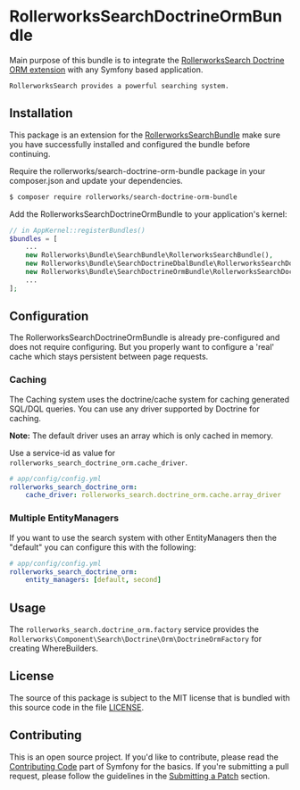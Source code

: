 RollerworksSearchDoctrineOrmBundle
==================================

Main purpose of this bundle is to integrate the [RollerworksSearch Doctrine ORM extension][1]
with any Symfony based application.

    RollerworksSearch provides a powerful searching system.

Installation
------------

This package is an extension for the [RollerworksSearchBundle][2]
make sure you have successfully installed and configured the bundle before continuing.

Require the rollerworks/search-doctrine-orm-bundle package in your composer.json
and update your dependencies.

```bash
$ composer require rollerworks/search-doctrine-orm-bundle
```

Add the RollerworksSearchDoctrineOrmBundle to your application's kernel:

```php
// in AppKernel::registerBundles()
$bundles = [
    ...
    new Rollerworks\Bundle\SearchBundle\RollerworksSearchBundle(),
    new Rollerworks\Bundle\SearchDoctrineDbalBundle\RollerworksSearchDoctrineDbalBundle(),
    new Rollerworks\Bundle\SearchDoctrineOrmBundle\RollerworksSearchDoctrineOrmBundle(),
    ...
];
```

Configuration
-------------

The RollerworksSearchDoctrineOrmBundle is already pre-configured and does not require
configuring. But you properly want to configure a 'real' cache which stays persistent
between page requests.

### Caching

The Caching system uses the doctrine/cache system for caching generated SQL/DQL queries.
You can use any driver supported by Doctrine for caching.

**Note:** The default driver uses an array which is only cached in memory.

Use a service-id as value for `rollerworks_search_doctrine_orm.cache_driver`.

``` yaml
# app/config/config.yml
rollerworks_search_doctrine_orm:
    cache_driver: rollerworks_search.doctrine_orm.cache.array_driver
```

### Multiple EntityManagers

If you want to use the search system with other EntityManagers then the "default"
you can configure this with the following:

``` yaml
# app/config/config.yml
rollerworks_search_doctrine_orm:
    entity_managers: [default, second]
```

Usage
-----

The `rollerworks_search.doctrine_orm.factory` service provides the
`Rollerworks\Component\Search\Doctrine\Orm\DoctrineOrmFactory` for creating WhereBuilders.

License
-------

The source of this package is subject to the MIT license that is bundled
with this source code in the file [LICENSE](LICENSE).

Contributing
------------

This is an open source project. If you'd like to contribute,
please read the [Contributing Code][4] part of Symfony for the basics. If you're submitting
a pull request, please follow the guidelines in the [Submitting a Patch][5] section.

[1]: https://github.com/rollerworks/rollerworks-search-doctrine-orm
[2]: https://github.com/rollerworks/RollerworksSearch
[3]: https://github.com/rollerworks/Cache
[4]: http://symfony.com/doc/current/contributing/code/index.html
[5]: http://symfony.com/doc/current/contributing/code/patches.html#check-list
